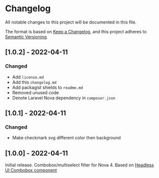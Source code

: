 # Changelog

All notable changes to this project will be documented in this file.

The format is based on [Keep a Changelog](https://keepachangelog.com/en/1.0.0/),
and this project adheres to [Semantic Versioning](https://semver.org/spec/v2.0.0.html).

## [1.0.2] - 2022-04-11

### Changed

- Add `license.md`
- Add this `changelog.md`
- Add packagist shields to `readme.md`
- Removed unused code
- Denote Laravel Nova dependency in `composer.json`

## [1.0.1] - 2022-04-11

### Changed

- Make checkmark svg different color then background

## [1.0.0] - 2022-04-11

Initial release.
Combobox/multiselect filter for Nova 4. Based on [Headless UI Combobox component](https://headlessui.dev/vue/combobox)

